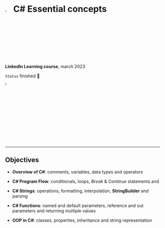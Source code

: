 # <a><img src="https://seeklogo.com/images/C/c-sharp-c-logo-02F17714BA-seeklogo.com.png" alt="c# logo" width=4%></img></a> **C# Essential concepts**

**LinkedIn Learning course**, march 2023

``Status`` finished 🔴

<a href="https://button-lancer-fe6.notion.site/C-essentials-1f9ddcc4ab1e43b590afbb82a2690408"><img src="https://upload.wikimedia.org/wikipedia/commons/4/45/Notion_app_logo.png" alt="personal Notion" width=5%></img></a>

<hr>

## Objectives

- **Overview of C#**: comments, variables, data types and operators

- **C# Program Flow**: conditionals, loops, *Break* & *Continue* statements and 

- **C# Strings**: operations, formatting, interpolation, **StringBuilder** and parsing

- **C# Functions**: named and default parameters, reference and out parameters and returning multiple values

- **OOP in C#**: classes, properties, inheritance and string representation
